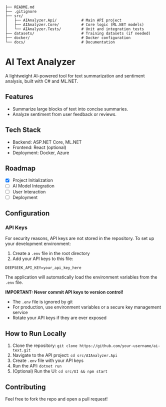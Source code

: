 ```
├── README.md
├── .gitignore
├── src/
│   ├── AIAnalyzer.Api/           # Main API project
│   ├── AIAnalyzer.Core/          # Core logic (ML.NET models)
│   └── AIAnalyzer.Tests/         # Unit and integration tests
├── datasets/                     # Training datasets (if needed)
├── docker/                       # Docker configuration
└── docs/                         # Documentation
```

# AI Text Analyzer
A lightweight AI-powered tool for text summarization and sentiment analysis, built with C# and ML.NET.

## Features
- Summarize large blocks of text into concise summaries.
- Analyze sentiment from user feedback or reviews.

## Tech Stack
- Backend: ASP.NET Core, ML.NET
- Frontend: React (optional)
- Deployment: Docker, Azure

## Roadmap
- [x] Project Initialization
- [ ] AI Model Integration
- [ ] User Interaction
- [ ] Deployment

## Configuration

### API Keys
For security reasons, API keys are not stored in the repository. To set up your development environment:

1. Create a `.env` file in the root directory
2. Add your API keys to this file:
```
DEEPSEEK_API_KEY=your_api_key_here
```

The application will automatically load the environment variables from the `.env` file.

**IMPORTANT: Never commit API keys to version control!**
- The `.env` file is ignored by git
- For production, use environment variables or a secure key management service
- Rotate your API keys if they are ever exposed

## How to Run Locally
1. Clone the repository: `git clone https://github.com/your-username/ai-text.git`
2. Navigate to the API project: `cd src/AIAnalyzer.Api`
3. Create `.env` file with your API keys
4. Run the API: `dotnet run`
5. (Optional) Run the UI: `cd src/UI && npm start`

## Contributing
Feel free to fork the repo and open a pull request!
